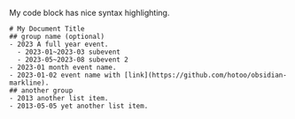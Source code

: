 My code block has nice syntax highlighting.

```markline
# My Document Title
## group name (optional)
- 2023 A full year event.
  - 2023-01~2023-03 subevent
  - 2023-05~2023-08 subevent 2
- 2023-01 month event name.
- 2023-01-02 event name with [link](https://github.com/hotoo/obsidian-markline).
## another group
- 2013 another list item.
- 2013-05-05 yet another list item.
```
